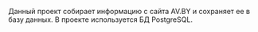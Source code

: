 
Данный проект собирает информацию с сайта AV.BY и сохраняет ее в базу данных.
В проекте используется БД PostgreSQL.
